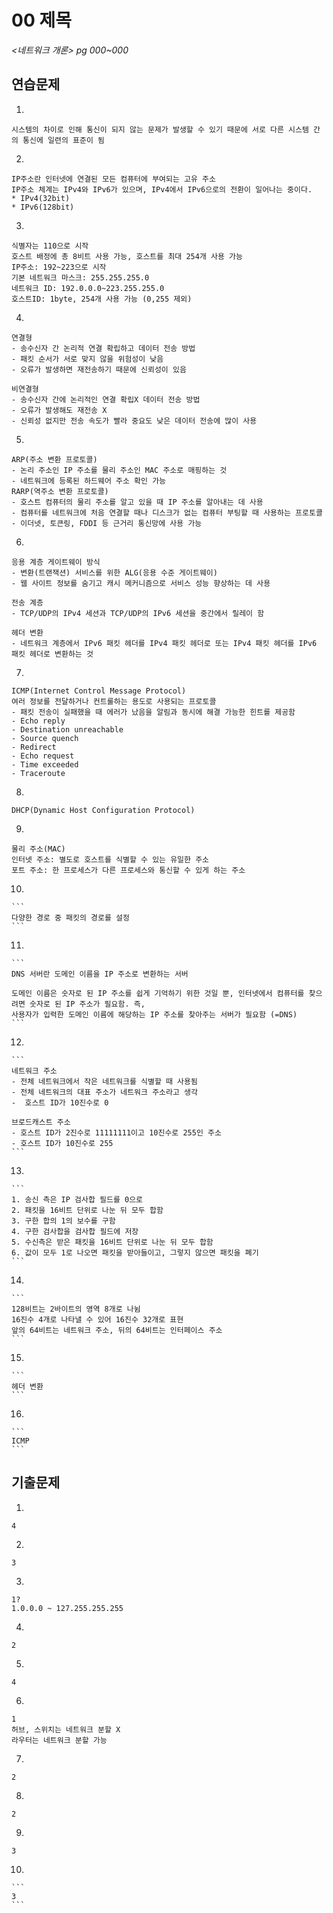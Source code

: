 # 00 제목

*<네트워크 개론> pg 000~000*



## 연습문제

1. 

   ```
   시스템의 차이로 인해 통신이 되지 않는 문제가 발생할 수 있기 때문에 서로 다른 시스템 간의 통신에 일련의 표준이 됨
   ```

2. 

   ```
   IP주소란 인터넷에 연결된 모든 컴퓨터에 부여되는 고유 주소
   IP주소 체계는 IPv4와 IPv6가 있으며, IPv4에서 IPv6으로의 전환이 일어나는 중이다.
   * IPv4(32bit)
   * IPv6(128bit)
   ```

3. 

   ```
   식별자는 110으로 시작
   호스트 배정에 총 8비트 사용 가능, 호스트를 최대 254개 사용 가능
   IP주소: 192~223으로 시작
   기본 네트워크 마스크: 255.255.255.0
   네트워크 ID: 192.0.0.0~223.255.255.0
   호스트ID: 1byte, 254개 사용 가능 (0,255 제외)
   ```

4. 

   ```
   연결형
   - 송수신자 간 논리적 연결 확립하고 데이터 전송 방법
   - 패킷 순서가 서로 맞지 않을 위험성이 낮음
   - 오류가 발생하면 재전송하기 때문에 신뢰성이 있음
   
   비연결형
   - 송수신자 간에 논리적인 연결 확립X 데이터 전송 방법
   - 오류가 발생해도 재전송 X
   - 신뢰성 없지만 전송 속도가 빨라 중요도 낮은 데이터 전송에 많이 사용
   ```

5. 

   ```
   ARP(주소 변환 프로토콜)
   - 논리 주소인 IP 주소를 물리 주소인 MAC 주소로 매핑하는 것
   - 네트워크에 등록된 하드웨어 주소 확인 가능
   RARP(역주소 변환 프로토콜)
   - 호스트 컴퓨터의 물리 주소를 알고 있을 때 IP 주소를 알아내는 데 사용
   - 컴퓨터를 네트워크에 처음 연결할 때나 디스크가 없는 컴퓨터 부팅할 때 사용하는 프로토콜
   - 이더넷, 토큰링, FDDI 등 근거리 통신망에 사용 가능
   ```

6. 

   ```
   응용 계층 게이트웨이 방식
   - 변환(트랜잭션) 서비스를 위한 ALG(응용 수준 게이트웨이)
   - 웹 사이트 정보를 숨기고 캐시 메커니즘으로 서비스 성능 향상하는 데 사용
   
   전송 계층
   - TCP/UDP의 IPv4 세션과 TCP/UDP의 IPv6 세션을 중간에서 릴레이 함
   
   헤더 변환
   - 네트워크 계층에서 IPv6 패킷 헤더를 IPv4 패킷 헤더로 또는 IPv4 패킷 헤더를 IPv6 패킷 헤더로 변환하는 것
   ```

7. 

   ```
   ICMP(Internet Control Message Protocol)
   여러 정보를 전달하거나 컨트롤하는 용도로 사용되는 프로토콜
   - 패킷 전송이 실패했을 때 에러가 났음을 알림과 동시에 해결 가능한 힌트를 제공함
   - Echo reply
   - Destination unreachable
   - Source quench
   - Redirect
   - Echo request
   - Time exceeded
   - Traceroute
   ```

8. 

   ```
   DHCP(Dynamic Host Configuration Protocol)
   ```

9. 

   ```
   물리 주소(MAC)
   인터넷 주소: 별도로 호스트를 식별할 수 있는 유일한 주소
   포트 주소: 한 프로세스가 다른 프로세스와 통신할 수 있게 하는 주소
   ```

10. 

    ```
    다양한 경로 중 패킷의 경로를 설정
    ```

11. 

    ```
    DNS 서버란 도메인 이름을 IP 주소로 변환하는 서버
    
    도메인 이름은 숫자로 된 IP 주소를 쉽게 기억하기 위한 것일 뿐, 인터넷에서 컴퓨터를 찾으려면 숫자로 된 IP 주소가 필요함. 즉,
    사용자가 입력한 도메인 이름에 해당하는 IP 주소를 찾아주는 서버가 필요함 (=DNS)
    ```

12. 

    ```
    네트워크 주소
    - 전체 네트워크에서 작은 네트워크를 식별할 때 사용됨
    - 전체 네트워크의 대표 주소가 네트워크 주소라고 생각
    -  호스트 ID가 10진수로 0
    
    브로드캐스트 주소
    - 호스트 ID가 2진수로 11111111이고 10진수로 255인 주소
    - 호스트 ID가 10진수로 255
    ```

13. 

    ```
    1. 송신 측은 IP 검사합 필드를 0으로
    2. 패킷을 16비트 단위로 나눈 뒤 모두 합함
    3. 구한 합의 1의 보수를 구함
    4. 구한 검사합을 검사합 필드에 저장
    5. 수신측은 받은 패킷을 16비트 단위로 나눈 뒤 모두 합함
    6. 값이 모두 1로 나오면 패킷을 받아들이고, 그렇지 않으면 패킷을 폐기
    ```

14. 

    ```
    128비트는 2바이트의 영역 8개로 나뉨
    16진수 4개로 나타낼 수 있어 16진수 32개로 표현
    앞의 64비트는 네트워크 주소, 뒤의 64비트는 인터페이스 주소
    ```

15. 

    ```
    헤더 변환
    ```

16. 

    ```
    ICMP
    ```




## 기출문제

1. 

   ```
   4
   ```

2. 

   ```
   3
   ```

3. 

   ```
   1?
   1.0.0.0 ~ 127.255.255.255
   ```

4. 

   ```
   2
   ```

5. 

   ```
   4
   ```

6. 

   ```
   1
   허브, 스위치는 네트워크 분할 X
   라우터는 네트워크 분할 가능
   ```

7. 

   ```
   2
   ```

8. 

   ```
   2
   ```

9. 

   ```
   3
   ```

10. 

    ```
    3
    ```

